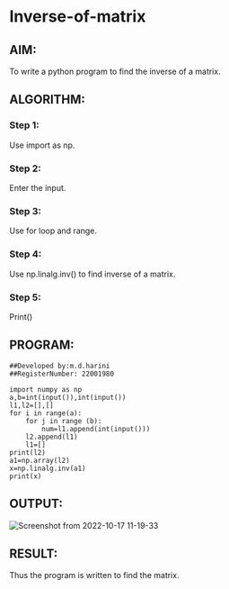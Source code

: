 # Inverse-of-matrix

## AIM:
To write a python program to find the inverse of a matrix.

## ALGORITHM:
### Step 1:
Use import as np.
### Step 2:
Enter the input.
### Step 3:
Use for loop and range.
### Step 4:
Use np.linalg.inv() to find inverse of a matrix.
### Step 5:
Print()


## PROGRAM:
```
##Developed by:m.d.harini
##RegisterNumber: 22001980

import numpy as np
a,b=int(input()),int(input())
l1,l2=[],[]
for i in range(a):
    for j in range (b):
        num=l1.append(int(input()))
    l2.append(l1)
    l1=[]
print(l2)
a1=np.array(l2)
x=np.linalg.inv(a1)
print(x)

```

## OUTPUT:
![Screenshot from 2022-10-17 11-19-33](https://user-images.githubusercontent.com/113497680/196099079-53398b6b-31f1-47b3-9691-f57919a4d6ee.png)



## RESULT:
Thus the program is written to find the matrix.
